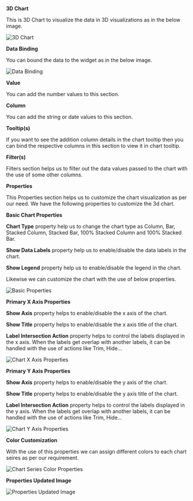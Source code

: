 **3D Chart**

This is 3D Chart to visualize the data in 3D visualizations as in the below image.

![3D Chart](Images/SampleImage.png)

**Data Binding**

You can bound the data to the widget as in the below image.

![Data Binding](Images/DataBinding.png)

**Value**

You can add the number values to this section.

**Column**

You can add the string or date values to this section.

**Tooltip(s)**

If you want to see the addition column details in the chart tooltip then you can bind the respective columns in this section to view it in chart tooltip.

**Filter(s)**

Filters section helps us to filter out the data values passed to the chart with the use of some other columns.

**Properties**

This Properties section helps us to customize the chart visualization as per our need. We have the following properties to customize the 3d chart.

**Basic Chart Properties**

**Chart Type** property help us to change the chart type as Column, Bar, Stacked Column, Stacked Bar, 100% Stacked Column and 100% Stacked Bar.

**Show Data Labels** property help us to enable/disable the data labels in the chart.

**Show Legend** property help us to enable/disable the legend in the chart.

Likewise we can customize the chart with the use of below properties.


![Basic Properties](Images/BasicProperties.png)


**Primary X Axis Properties**

**Show Axis** property helps to enable/disable the x axis of the chart.

**Show Title** property helps to enable/disable the x axis title of the chart.

**Label Intersection Action** property helps to control the labels displayed in the x axis. When the labels get overlap with another labels, it can be handled with the use of actions like Trim, Hide... 

![Chart X Axis Properties](Images/X%20Axis%20Properties.png)

**Primary Y Axis Properties**

**Show Axis** property helps to enable/disable the y axis of the chart.

**Show Title** property helps to enable/disable the y axis title of the chart.

**Label Intersection Action** property helps to control the labels displayed in the y axis. When the labels get overlap with another labels, it can be handled with the use of actions like Trim, Hide... 

![Chart Y Axis Properties](Images/Y%20Axis%20Properties.png)

**Color Customization**

With the use of this properties we can assign different colors to each chart seires as per our requirement.

![Chart Series Color Properties](Images/ChartSeriesColorProperties.png)


**Properties Updated Image**

![Properties Updated Image](Images/SampleImage2.png)